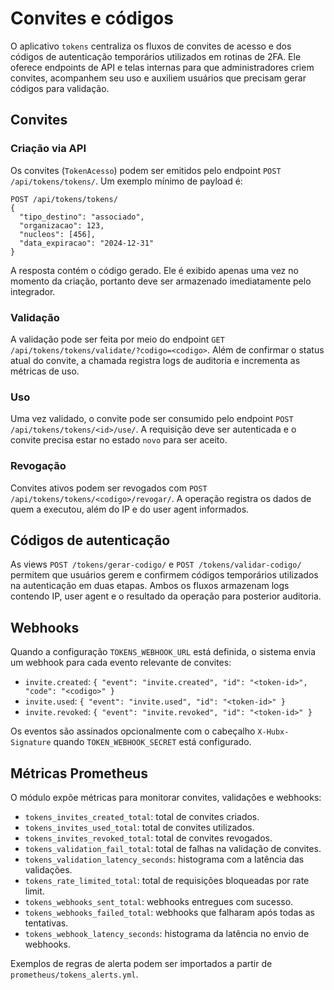 # Convites e códigos

O aplicativo `tokens` centraliza os fluxos de convites de acesso e dos códigos de
autenticação temporários utilizados em rotinas de 2FA. Ele oferece endpoints de
API e telas internas para que administradores criem convites, acompanhem seu
uso e auxiliem usuários que precisam gerar códigos para validação.

## Convites

### Criação via API

Os convites (`TokenAcesso`) podem ser emitidos pelo endpoint
`POST /api/tokens/tokens/`. Um exemplo mínimo de payload é:

```http
POST /api/tokens/tokens/
{
  "tipo_destino": "associado",
  "organizacao": 123,
  "nucleos": [456],
  "data_expiracao": "2024-12-31"
}
```

A resposta contém o código gerado. Ele é exibido apenas uma vez no momento da
criação, portanto deve ser armazenado imediatamente pelo integrador.

### Validação

A validação pode ser feita por meio do endpoint
`GET /api/tokens/tokens/validate/?codigo=<codigo>`. Além de confirmar o status
atual do convite, a chamada registra logs de auditoria e incrementa as métricas
de uso.

### Uso

Uma vez validado, o convite pode ser consumido pelo endpoint
`POST /api/tokens/tokens/<id>/use/`. A requisição deve ser autenticada e o
convite precisa estar no estado `novo` para ser aceito.

### Revogação

Convites ativos podem ser revogados com
`POST /api/tokens/tokens/<codigo>/revogar/`. A operação registra os dados de quem
a executou, além do IP e do user agent informados.

## Códigos de autenticação

As views `POST /tokens/gerar-codigo/` e `POST /tokens/validar-codigo/` permitem
que usuários gerem e confirmem códigos temporários utilizados na autenticação
em duas etapas. Ambos os fluxos armazenam logs contendo IP, user agent e o
resultado da operação para posterior auditoria.

## Webhooks

Quando a configuração `TOKENS_WEBHOOK_URL` está definida, o sistema envia um
webhook para cada evento relevante de convites:

- `invite.created`: `{ "event": "invite.created", "id": "<token-id>", "code": "<codigo>" }`
- `invite.used`: `{ "event": "invite.used", "id": "<token-id>" }`
- `invite.revoked`: `{ "event": "invite.revoked", "id": "<token-id>" }`

Os eventos são assinados opcionalmente com o cabeçalho `X-Hubx-Signature` quando
`TOKEN_WEBHOOK_SECRET` está configurado.

## Métricas Prometheus

O módulo expõe métricas para monitorar convites, validações e webhooks:

- `tokens_invites_created_total`: total de convites criados.
- `tokens_invites_used_total`: total de convites utilizados.
- `tokens_invites_revoked_total`: total de convites revogados.
- `tokens_validation_fail_total`: total de falhas na validação de convites.
- `tokens_validation_latency_seconds`: histograma com a latência das validações.
- `tokens_rate_limited_total`: total de requisições bloqueadas por rate limit.
- `tokens_webhooks_sent_total`: webhooks entregues com sucesso.
- `tokens_webhooks_failed_total`: webhooks que falharam após todas as tentativas.
- `tokens_webhook_latency_seconds`: histograma da latência no envio de webhooks.

Exemplos de regras de alerta podem ser importados a partir de
`prometheus/tokens_alerts.yml`.
